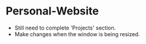 # Personal-Website
- Still need to complete 'Projects' section.
- Make changes when the window is being resized.

